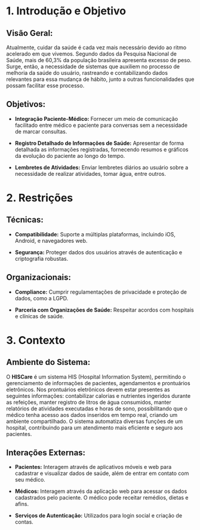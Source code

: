 # 1. Introdução e Objetivo

## Visão Geral:
Atualmente, cuidar da saúde é cada vez mais necessário devido ao ritmo acelerado em que vivemos. Segundo dados da Pesquisa Nacional de Saúde, mais de 60,3% da população brasileira apresenta excesso de peso. Surge, então, a necessidade de sistemas que auxiliem no processo de melhoria da saúde do usuário, rastreando e contabilizando dados relevantes para essa mudança de hábito, junto a outras funcionalidades que possam facilitar esse processo.

## Objetivos:
- **Integração Paciente-Médico:** Fornecer um meio de comunicação facilitado entre médico e paciente para conversas sem a necessidade de marcar consultas.

- **Registro Detalhado de Informações de Saúde:** Apresentar de forma detalhada as informações registradas, fornecendo resumos e gráficos da evolução do paciente ao longo do tempo.

- **Lembretes de Atividades:** Enviar lembretes diários ao usuário sobre a necessidade de realizar atividades, tomar água, entre outros.

# 2. Restrições

## Técnicas:
- **Compatibilidade:** Suporte a múltiplas plataformas, incluindo iOS, Android, e navegadores web.

- **Segurança:** Proteger dados dos usuários através de autenticação e criptografia robustas.

## Organizacionais:
- **Compliance:** Cumprir regulamentações de privacidade e proteção de dados, como a LGPD.

- **Parceria com Organizações de Saúde:** Respeitar acordos com hospitais e clínicas de saúde.

# 3. Contexto

## Ambiente do Sistema:
O **HISCare** é um sistema HIS (Hospital Information System), permitindo o gerenciamento de informações de pacientes, agendamentos e prontuários eletrônicos. Nos prontuários eletrônicos devem estar presentes as seguintes informações: contabilizar calorias e nutrientes ingeridos durante as refeições, manter registro de litros de água consumidos, manter relatórios de atividades executadas e horas de sono, possibilitando que o médico tenha acesso aos dados inseridos em tempo real, criando um ambiente compartilhado. O sistema automatiza diversas funções de um hospital, contribuindo para um atendimento mais eficiente e seguro aos pacientes.

## Interações Externas:
- **Pacientes:** Interagem através de aplicativos móveis e web para cadastrar e visualizar dados de saúde, além de entrar em contato com seu médico.

- **Médicos:** Interagem através da aplicação web para acessar os dados cadastrados pelo paciente. O médico pode receitar remédios, dietas e afins.

- **Serviços de Autenticação:** Utilizados para login social e criação de contas.
